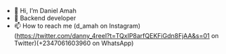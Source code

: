 - 👋 Hi, I’m Daniel Amah
- 👀 Backend developer
- 📫 How to reach me (d_amah on Instagram)(https://twitter.com/danny_4reel?t=TQxIP8arfQEKFiGdn8FjAA&s=01 on Twitter)(+2347061603960 on WhatsApp)

<!---
Dannyamah/Dannyamah is a ✨ special ✨ repository because its `README.md` (this file) appears on your GitHub profile.
You can click the Preview link to take a look at your changes.
--->
